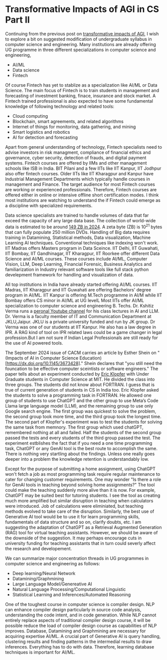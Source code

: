 # Transformative Impacts of AGI in CS Part II

Continuing from the previous post on [transformative impacts of AGI](./Software_engineering_jobs.md), I wish to explore a bit on 
suggested modification of undergraduate syllabus in computer science and engineering. Many institutions are already offering UG
programme in three different specializations in computer science and engineering, 
- AI/ML
- Data science
- Fintech

Of course Fintech has yet to stablize as a specialization like AI/ML or Data Science. The main focus of Fintech is to 
train students in management and forecasting of investment banking, finace, insurance and stock market. A Fintech trained 
professional is also expected to have some fundamental knowledge of following technology and related tools:
- Cloud computing
- Blockchain, smart agreements, and related algorithms
- Internet of things for monitoring, data gathering, and mining
- Smart logistics and robotics
- AI for detection and forecasting
  
Apart from general understanding of technology, Fintech specialists need to advise investors in risk managment, compliance of
financial ethics and governance, cyber security, detection of frauds, and digital payment systems. Fintech courses are offered by IIMs
and other management schools like ISB in India. BIT Pilani and a few IITs like IIT Kanpur, IIT Jodhpur also offer fintech courses.
Older IITs like IIT Kharagpur and Kanpur have Industrial Management Departments which typically handle courses in management
and Finance. The target audience for most Fintech courses are working or experienced professionals. Therefore, Fintech courses
are offered either in online or intensive offline short certification modes. I think most institutions are watching to understand the
if Fintech could emerge as a discipline with specialized requirements. 

Data science specialists are trained to handle volumes of data that far exceed the capacity of any large data base. The collection
of world-wide data is estimated to be around [149 ZB in 2024](https://rivery.io/blog/big-data-statistics-how-much-data-is-there-in-the-world/).
A zeta byte (ZB) is $10^{21}$ bytes that can fully populate 250 million DVDs. Handling of Big data requires training in 
Datamining, Statistical methods, Data visualization, Machine Learning AI techniques. Conventional techniques like indexing 
won't work. IIT Madras offers Masters program in Data Sceince. IIT Delhi, IIT Guwahati, IIT Bombay, IIT Gandhinagar, IIT 
Kharagpur, IIT Roorkee offer different Data Science and AI/ML courses. These courses include AI/ML, Computer Vision, LLM, 
Deep Learning, Financial Forensic, Business Analytics and familiarization in Industry relevant software tools like full stack 
python develepment framework for handling and visualization of data. 

All top institutions in India have already started offering AI/ML courses. IIT Madras, IIT Kharagpur and IIT Guwahati are offering 
Bachelors' degree program in AI/ML. IIT Kanpur is offering M.Tech programme in AI/M while IIT Bombay offers CS minor in AI/ML 
at UG levelL Most IITs offer AI/ML specialization to computer science and engineering B. Techs. Dr. Kshitiz Verma runs a
[peronal Youtube channel](https://www.youtube.com/user/vkshitiz) for his class lectures in AI and LLM. Dr. Verma is a faculty 
member of IT and Communication Department at JKLU,Jaipur. JKLU is a private university funded and run by JK group. Dr Verma
was one of our students at IIT Kanpur. He also has a law degree in IPR. A RAG kind of tool on IPR related laws could be a game
changer in legal profession.But I am not sure if Indian Legal Professionals are still ready for the use of AI powered tools.   

The September 2024 issue of CACM carries an article by Esther Shein on "(Impacts of AI in Computer Science Education)[https://dx.doi.org/10.1145/3673428]." 
Shein declares that "you still need the founcation to be effective computer sceintists or software engineers." The paper 
tells about an experiment conducted by [Eric Klopfer](https://education.mit.edu/person/eric_klopfer/) with Under Graduate
students in Computer Science at MIT. He divided the class into three groups. The students did not know about FORTRAN. I guess
that is true of current generation of students in CS in India too. Eric Klopfer asked the students to solve a programming task in 
FORTRAN. He allowed one group of students to use ChatGPT and the other group to use Meta’s Code Llama large language model (LLM),
and the remaining group to use only Google search engine. The first group was quickest to solve the problem, the second group 
took more time, and the third group took the longest time. The second part of Klopfer's experiment was to test the students for
solving the same task from memnory. The first group which used chatGPT, remembered nothing at all and failed. Half the students
of the second group passed the tests and every students of the third group passed the test. The experiment estblishes the fact
that if you need a one time programming task, ChatGPT or any GenAI tool is the best route to accomplish the same. There is
nothing very startling about the findings. Unless one really goes deeper into a problem the knowledge retention is understandably
low.

Except for the purpose of submitting a home assignment, using ChatGPT won't fetch a job as most programming task require 
regular maintenance to cater for changing customer requirements. One may wonder "Is there a role for GenAI tools in teaching 
beyond solving home assignments?" The tool could make the teaching suddenly more alive than it is now. For example, ChatGPT
may be suited best for tutoring students. I see the tool as creating much more amplified but similar disruption in teaching
when calculators were introduced. Job of calculations were eliminiated, but teaching methods evolved to take care of the
disruption. Similarly, the best use of Generative AI tool would be to use it for learn programming skills, fundamentals 
of data structure and so on, clarify doubts, etc. I am suggesting the adaptation of ChatGPT as a Retrieval Augmented 
Generation (RAG) tool for virtual teaching assistants. However, we should be aware of the downside of the suggestion. It may
perhaps encourage  cuts in university funding for teaching assistants that in turn could severly affect the research and 
developement. 

We can summarize major concentration threads in UG programmes in computer science and engineering as follows:
- Deep learning/Neural Network
- Datamining/Graphmining
- Large Language Model/Genereative AI 
- Natural Language Processing/Computational Linguistic
- Statistical Learning and Inferences/Automated Reasoning

One of the toughest course in computer science is compiler design. NLP can enhance compiler design particularly in source code 
analysis, understanding the code intent, and in code generation. While NLP cannot entirely replace
aspects of traditional compiler design course, it will be possible reduce the load of compiler design course as capabilities
of NLP improves. Database, Datamining and Graphmining are necessary for acquiring expertise AI/ML. A crucial part of Generative
AI is query handling, clustering results and finding patterns in the intermedial results to draw inferences. Everything has
to do with data. Therefore, learning database techniques is important for AI/ML.    


